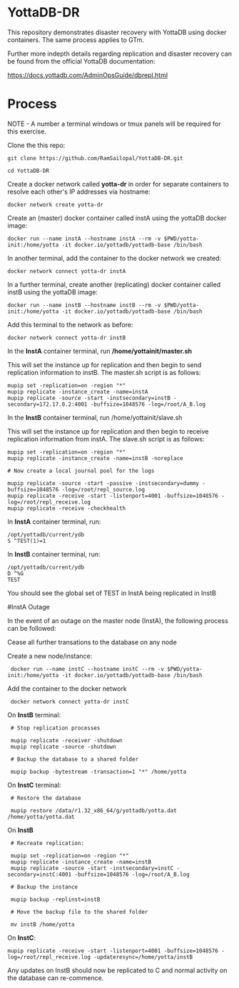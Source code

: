 # YottaDB-DR

This repository demonstrates disaster recovery with YottaDB using docker containers. The same process applies to GTm.

Further more indepth details regarding replication and disaster recovery can be found from the official YottaDB documentation:

https://docs.yottadb.com/AdminOpsGuide/dbrepl.html

# Process

NOTE - A number a terminal windows or tmux panels will be required for this exercise.

Clone the this repo:

    git clone https://github.com/RamSailopal/YottaDB-DR.git
    
    cd YottaDB-DR
    
Create a docker network called **yotta-dr** in order for separate containers to resolve each other's IP addresses via hostname:    

    docker network create yotta-dr
    
Create an (master) docker container called instA using the yottaDB docker image:
    
    docker run --name instA --hostname instA --rm -v $PWD/yotta-init:/home/yotta -it docker.io/yottadb/yottadb-base /bin/bash
    
In another terminal, add the container to the docker network we created:    
    
    docker network connect yotta-dr instA
    
In a further terminal, create another (replicating) docker container called instB using the yottaDB image:

    docker run --name instB --hostname instB --rm -v $PWD/yotta-init:/home/yotta -it docker.io/yottadb/yottadb-base /bin/bash
    
Add this terminal to the network as before:

    docker network connect yotta-dr instB
    
In the **InstA** container terminal, run **/home/yottainit/master.sh**

This will set the instance up for replication and then begin to send replication information to instB. The master.sh script is as follows:

    mupip set -replication=on -region "*"
    mupip replicate -instance_create -name=instA
    mupip replicate -source -start -instsecondary=instB -secondary=172.17.0.2:4001 -buffsize=1048576 -log=/root/A_B.log
    
In the **InstB** container terminal, run /home/yottainit/slave.sh

This will set the instance up for replication and then begin to receive replication information from instA. The slave.sh script is as follows:
    
    mupip set -replication=on -region "*"
    mupip replicate -instance_create -name=instB -noreplace
    
    # Now create a local journal pool for the logs
    
    mupip replicate -source -start -passive -instsecondary=dummy -buffsize=1048576 -log=/root/repl_source.log
    mupip replicate -receive -start -listenport=4001 -buffsize=1048576 -log=/root/repl_receive.log 
    mupip replicate -receive -checkhealth
    
In **InstA** container terminal, run:

    /opt/yottadb/current/ydb
    S ^TEST(1)=1
    
In **InstB** container terminal, run:
    
    /opt/yottadb/current/ydb
    D ^%G
    TEST
    
 You should see the global set of TEST in InstA being replicated in InstB
 
#InstA Outage

In the event of an outage on the master node (InstA), the following process can be followed:

Cease all further transations to the database on any node

Create a new node/instance:

     docker run --name instC --hostname instC --rm -v $PWD/yotta-init:/home/yotta -it docker.io/yottadb/yottadb-base /bin/bash
    
Add the container to the docker network

     docker network connect yotta-dr instC
     
On **InstB** terminal:

     # Stop replication processes

     mupip replicate -receiver -shutdown
     mupip replicate -source -shutdown
     
     # Backup the database to a shared folder
     
     mupip backup -bytestream -transaction=1 "*" /home/yotta
     
On **InstC** terminal:

     # Restore the database

     mupip restore /data/r1.32_x86_64/g/yottadb/yotta.dat /home/yotta/yotta.dat

On **InstB**

     # Recreate replication:

     mupip set -replication=on -region "*"
     mupip replicate -instance_create -name=instB
     mupip replicate -source -start -instsecondary=instC -secondary=instC:4001 -buffsize=1048576 -log=/root/A_B.log
     
     # Backup the instance
     
     mupip backup -replinst=instB
     
     # Move the backup file to the shared folder
     
     mv instB /home/yotta

On **InstC**:

    mupip replicate -receive -start -listenport=4001 -buffsize=1048576 -log=/root/repl_receive.log -updateresync=/home/yotta/instB
   
   
Any updates on InstB should now be replicated to C and normal activity on the database can re-commence.
